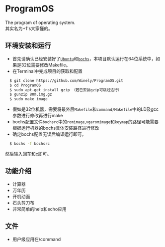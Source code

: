 # ProgramOS
The program of operating system.  
其实名为+1's大家懂的。

## 环境安装和运行
+ 首先请确认已经安装好了[`Ubuntu`](http://www.ubuntu.com/download/desktop)和[`bochs`](http://sourceforge.net/projects/bochs/)，本项目默认运行在64位系统中，如果是32位需要修改Makefile。  
+ 在Terminal中完成项目的获取和配置  
```bash
  $ git clone https://github.com/Winely/ProgramOS.git  
  $ cd ProgramOS
  $ sudo apt-get install gzip （若已安装gzip可跳过这行）
  $ gunzip 80m.img.gz
  $ sudo make image
```
+ 假如是32位机器，需要将最外层`Makefile`和`command/Makefile`中的LD及gcc参数进行修改再进行make
+ bochs配置文件`bochsrc`中的`romimage`,`vgaromimage`和`keymap`的路径可能需要根据运行机器的bochs具体安装路径进行修改
+ 确定bochs配置无误后编译运行即可。
```bash
  $ bochs -f bochsrc
```
  然后输入回车和c即可。  

## 功能介绍
+ 计算器   
+ 万年历
+ 开机动画
+ 石头剪刀布
+ 非常简单的help和echo应用

## 文件
+ 用户级应用在/command
